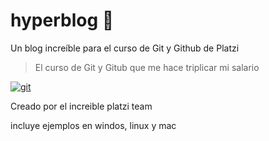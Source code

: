 # hyperblog 💚
Un blog increíble para el curso de Git y Github de Platzi
> El curso de Git y Gitub que me hace triplicar mi salario 

[![git](https://git-scm.com/images/logos/downloads/Git-Icon-1788C.png "git")](https://git-scm.com/images/logos/downloads/Git-Icon-1788C.png "git")

Creado por el increible platzi team

incluye ejemplos en windos, linux y mac
